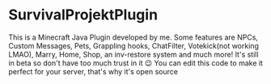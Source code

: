 # SurvivalProjektPlugin
This is a Minecraft Java Plugin developed by me. Some features are NPCs, Custom Messages, Pets, Grappling hooks, ChatFilter, Votekick(not working LMAO), Marry, Home, Shop, an inv-restore system and much more!
It's still in beta so don't have too much trust in it 😉
You can edit this code to make it perfect for your server, that's why it's open source
